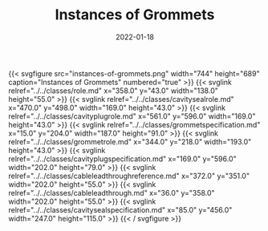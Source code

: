 ﻿---
title: Instances of Grommets
toc: false
type: specs
layout: diagram
date: "2022-01-18"
draft: false
specification: VEC
version: 1.2.2
documentType: "Recommendation"
elementType: Diagram
classes:
  - Role
  - CavitySealRole
  - CavityPlugRole
  - GrommetSpecification
  - GrommetRole
  - CavityPlugSpecification
  - CableLeadThroughReference
  - CableLeadThrough
  - CavitySealSpecification
menu:
  VEC-1.2.2:    
    parent: instances-of-components
    identifier: instances-of-components/instances-of-grommets
    weight: 1007009 

# Prev/next pager order (if `docs_section_pager` enabled in `params.toml`)
weight: 1007009
---
{{< svgfigure src="instances-of-grommets.png" width="744" height="689" caption="Instances of Grommets" numbered="true" >}}
  {{< svglink relref="../../classes/role.md" x="358.0" y="43.0" width="138.0" height="55.0" >}}
  {{< svglink relref="../../classes/cavitysealrole.md" x="470.0" y="498.0" width="169.0" height="43.0" >}}
  {{< svglink relref="../../classes/cavityplugrole.md" x="561.0" y="596.0" width="169.0" height="43.0" >}}
  {{< svglink relref="../../classes/grommetspecification.md" x="15.0" y="204.0" width="187.0" height="91.0" >}}
  {{< svglink relref="../../classes/grommetrole.md" x="344.0" y="218.0" width="193.0" height="43.0" >}}
  {{< svglink relref="../../classes/cavityplugspecification.md" x="169.0" y="596.0" width="202.0" height="79.0" >}}
  {{< svglink relref="../../classes/cableleadthroughreference.md" x="372.0" y="351.0" width="202.0" height="55.0" >}}
  {{< svglink relref="../../classes/cableleadthrough.md" x="36.0" y="358.0" width="202.0" height="55.0" >}}
  {{< svglink relref="../../classes/cavitysealspecification.md" x="85.0" y="456.0" width="247.0" height="115.0" >}}
{{< / svgfigure >}}
